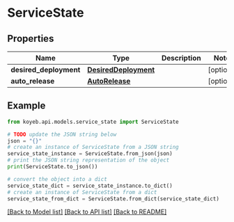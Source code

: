# ServiceState


## Properties

Name | Type | Description | Notes
------------ | ------------- | ------------- | -------------
**desired_deployment** | [**DesiredDeployment**](DesiredDeployment.md) |  | [optional] 
**auto_release** | [**AutoRelease**](AutoRelease.md) |  | [optional] 

## Example

```python
from koyeb.api.models.service_state import ServiceState

# TODO update the JSON string below
json = "{}"
# create an instance of ServiceState from a JSON string
service_state_instance = ServiceState.from_json(json)
# print the JSON string representation of the object
print(ServiceState.to_json())

# convert the object into a dict
service_state_dict = service_state_instance.to_dict()
# create an instance of ServiceState from a dict
service_state_from_dict = ServiceState.from_dict(service_state_dict)
```
[[Back to Model list]](../README.md#documentation-for-models) [[Back to API list]](../README.md#documentation-for-api-endpoints) [[Back to README]](../README.md)



